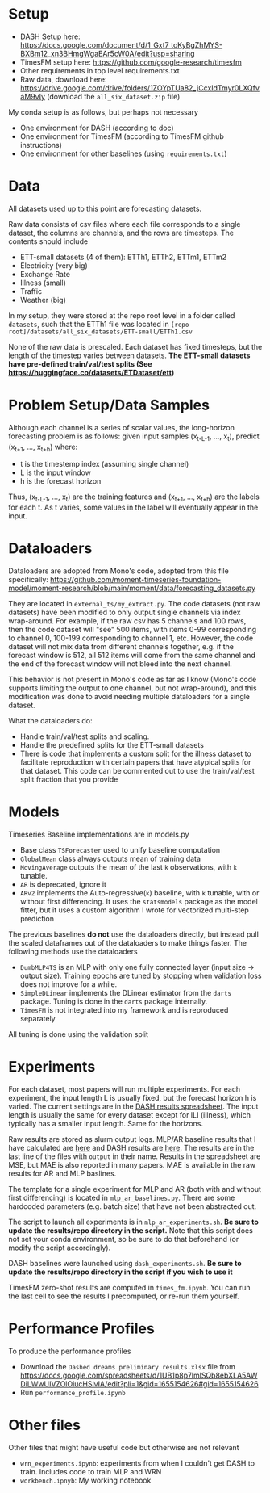 # Setup
- DASH Setup here: https://docs.google.com/document/d/1_Gxt7_toKyBgZhMYS-BXBm12_xn3BHmgWgaEAr5cW0A/edit?usp=sharing 
- TimesFM setup here: https://github.com/google-research/timesfm 
- Other requirements in top level requirements.txt
- Raw data, download here: https://drive.google.com/drive/folders/1ZOYpTUa82_jCcxIdTmyr0LXQfvaM9vIy (download the `all_six_dataset.zip` file)

My conda setup is as follows, but perhaps not necessary
- One environment for DASH (according to doc)
- One environment for TimesFM (according to TimesFM github instructions)
- One environment for other baselines (using `requirements.txt`)

# Data
All datasets used up to this point are forecasting datasets.

Raw data consists of csv files where each file corresponds to a single dataset, the columns are channels, and the rows are timesteps. The contents should include
- ETT-small datasets (4 of them): ETTh1, ETTh2, ETTm1, ETTm2
- Electricity (very big)
- Exchange Rate
- Illness (small)
- Traffic
- Weather (big)

In my setup, they were stored at the repo root level in a folder called `datasets`, such that the ETTh1 file was located in `[repo root]/datasets/all_six_datasets/ETT-small/ETTh1.csv`

None of the raw data is prescaled. Each dataset has fixed timesteps, but the length of the timestep varies between datasets. **The ETT-small datasets have pre-defined train/val/test splits (See https://huggingface.co/datasets/ETDataset/ett)**

# Problem Setup/Data Samples

Although each channel is a series of scalar values, the long-horizon forecasting problem is as follows: given input samples (x<sub>t-L-1</sub>, ..., x<sub>t</sub>), predict (x<sub>t+1</sub>, ..., x<sub>t+h</sub>) where:
- t is the timestemp index (assuming single channel)
- L is the input window 
- h is the forecast horizon

Thus, (x<sub>t-L-1</sub>, ..., x<sub>t</sub>) are the training features and (x<sub>t+1</sub>, ..., x<sub>t+h</sub>) are the labels for each t. As t varies, some values in the label will eventually appear in the input.

# Dataloaders 

Dataloaders are adopted from Mono's code, adopted from this file specifically: https://github.com/moment-timeseries-foundation-model/moment-research/blob/main/moment/data/forecasting_datasets.py 

They are located in `external_ts/my_extract.py`. The code datasets (not raw datasets) have been modified to only output single channels via index wrap-around. For example, if the raw csv has 5 channels and 100 rows, then the code dataset will "see" 500 items, with items 0-99 corresponding to channel 0, 100-199 corresponding to channel 1, etc. However, the code dataset will not mix data from different channels together, e.g. if the forecast window is 512, all 512 items will come from the same channel and the end of the forecast window will not bleed into the next channel.

This behavior is not present in Mono's code as far as I know (Mono's code supports limiting the output to one channel, but not wrap-around), and this modification was done to avoid needing multiple dataloaders for a single dataset.

What the dataloaders do:
- Handle train/val/test splits and scaling. 
- Handle the predefined splits for the ETT-small datasets
- There is code that implements a custom split for the illness dataset to facilitate reproduction with certain papers that have atypical splits for that dataset. This code can be commented out to use the train/val/test split fraction that you provide

# Models

Timeseries Baseline implementations are in models.py
- Base class `TSForecaster` used to unify baseline computation
- `GlobalMean` class always outputs mean of training data
- `MovingAverage` outputs the mean of the last `k` observations, with `k` tunable.
- `AR` is deprecated, ignore it 
- `ARv2` implements the Auto-regressive(`k`) baseline, with `k` tunable, with or without first differencing. It uses the `statsmodels` package as the model fitter, but it uses a custom algorithm I wrote for vectorized multi-step prediction

The previous baselines **do not** use the dataloaders directly, but instead pull the scaled dataframes out of the dataloaders to make things faster. The following methods use the dataloaders
- `DumbMLP4TS` is an MLP with only one fully connected layer (input size -> output size). Training epochs are tuned by stopping when validation loss does not improve for a while.
- `SimpleDLinear` implements the DLinear estimator from the `darts` package. Tuning is done in the `darts` package internally.
- `TimesFM` is not integrated into my framework and is reproduced separately

All tuning is done using the validation split

# Experiments

For each dataset, most papers will run multiple experiments. For each experiment, the input length L is usually fixed, but the forecast horizon h is varied. The current settings are in the [DASH results spreadsheet](https://docs.google.com/spreadsheets/d/1UB1p8p7lmlSQb8ebXLA5AWDiLWwUIVZOlOiucHSivIA/edit?pli=1&gid=1655154626#gid=1655154626). The input length is usually the same for every dataset except for ILI (illness), which typically has a smaller input length. Same for the horizons.

Raw results are stored as slurm output logs. MLP/AR baseline results that I have calculated are [here](https://drive.google.com/file/d/1yZErjLmnC3lgfvt8ngx0_ZE2LOmbRTJK/view?usp=drive_link) and DASH results are [here](https://drive.google.com/file/d/1lIJbOsIWhJKnMkFN4oKg3eakiYdkGgr4/view?usp=sharing). The results are in the last line of the files with `output` in their name. Results in the spreadsheet are MSE, but MAE is also reported in many papers. MAE is available in the raw results for AR and MLP baslines.

The template for a single experiment for MLP and AR (both with and without first differencing) is located in `mlp_ar_baselines.py`. There are some hardcoded parameters (e.g. batch size) that have not been abstracted out.

The script to launch all experiments is in `mlp_ar_experiments.sh`. **Be sure to update the results/repo directory in the script.** Note that this script does not set your conda environment, so be sure to do that beforehand (or modify the script accordingly). 

DASH baselines were launched using `dash_experiments.sh`. **Be sure to update the results/repo directory in the script if you wish to use it**

TimesFM zero-shot results are computed in `times_fm.ipynb`. You can run the last cell to see the results I precomputed, or re-run them yourself.

# Performance Profiles
To produce the performance profiles
- Download the `Dashed dreams preliminary results.xlsx` file from https://docs.google.com/spreadsheets/d/1UB1p8p7lmlSQb8ebXLA5AWDiLWwUIVZOlOiucHSivIA/edit?pli=1&gid=1655154626#gid=1655154626
- Run `performance_profile.ipynb`

# Other files

Other files that might have useful code but otherwise are not relevant
- `wrn_experiments.ipynb`: experiments from when I couldn't get DASH to train. Includes code to train MLP and WRN
- `workbench.ipnyb`: My working notebook